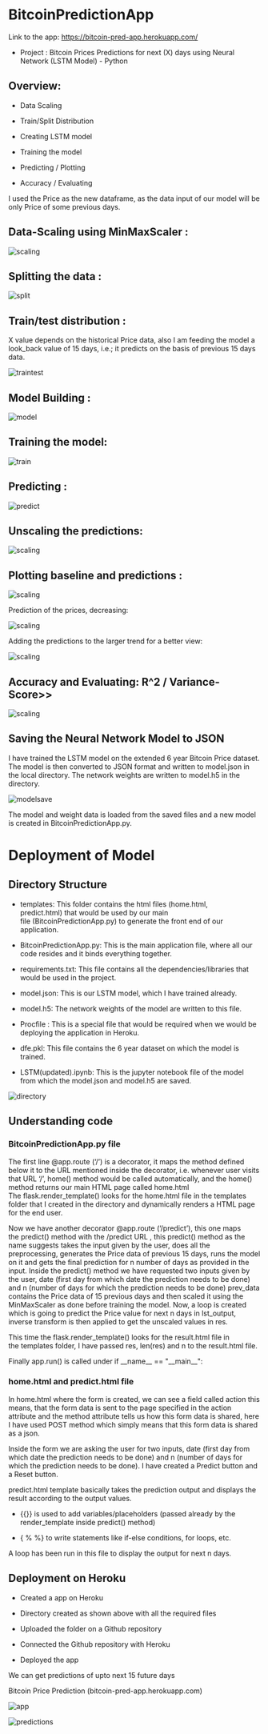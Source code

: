 # BitcoinPredictionApp

Link to the app: https://bitcoin-pred-app.herokuapp.com/

* Project :  Bitcoin Prices Predictions for next (X) days using Neural Network (LSTM Model) - Python 

## Overview:

* Data Scaling 

* Train/Split Distribution 

* Creating LSTM model 

* Training the model 

* Predicting / Plotting 

* Accuracy / Evaluating 

I used the Price as the new dataframe, as the data input of our model will be only Price of some previous days.

## Data-Scaling using MinMaxScaler :

![scaling](images/scaling.png)

## Splitting the data :

![split](images/splitting.png)

## Train/test distribution :

X value depends on the historical Price data, also I am feeding the model a look_back value of 15 days, i.e.; it predicts on the basis of previous 15 days data.

![traintest](images/train-test.png)

## Model Building : 

![model](images/model.png)

## Training the model:

![train](images/scaling.png)

## Predicting :

![predict](images/predict.png)

## Unscaling the predictions:

![scaling](images/invert.png)

## Plotting baseline and predictions : 

![scaling](images/plotting.png)

Prediction of the prices, decreasing:

![scaling](images/plotting2.png)

Adding the predictions to the larger trend for a better view:

![scaling](images/plotting3.png)

## Accuracy and Evaluating: R^2 / Variance-Score>>

![scaling](images/accuracy.png)

## Saving the Neural Network Model to JSON
I have trained the LSTM model on the extended 6 year Bitcoin Price dataset. The model is then converted to JSON format and written to model.json in the local directory. The network weights are written to model.h5 in the directory.

![modelsave](images/json.png)

The model and weight data is loaded from the saved files and a new model is created in BitcoinPredictionApp.py.

# Deployment of Model

## Directory Structure

* templates: This folder contains the html files (home.html, predict.html) that would be used by our main file (BitcoinPredictionApp.py) to generate the front end of our application.

* BitcoinPredictionApp.py: This is the main application file, where all our code resides and it binds everything together.

* requirements.txt: This file contains all the dependencies/libraries that would be used in the project.

* model.json: This is our LSTM model, which I have trained already.

* model.h5: The network weights of the model are written to this file.

* Procfile : This is a special file that would be required when we would be deploying the application in Heroku.

* dfe.pkl: This file contains the 6 year dataset on which the model is trained.

* LSTM(updated).ipynb: This is the jupyter notebook file of the model from which the model.json and model.h5 are saved.

![directory](images/directory.png)

## Understanding code

### BitcoinPredictionApp.py file

The first line @app.route (‘/’) is a decorator, it maps the method defined below it to the URL mentioned inside the decorator, i.e. whenever user visits that URL ‘/’, home() method would be called automatically, and the home() method returns our main HTML page called home.html 
The flask.render_template() looks for the home.html file in the templates folder that I created in the directory and dynamically renders a HTML page for the end user.

Now we have another decorator @app.route (‘/predict’), this one maps the predict() method with the /predict URL , this predict() method as the name suggests takes the input given by the user, does all the preprocessing, generates the Price data of previous 15 days, runs the model on it and gets the final prediction for n number of days as provided in the input. 
Inside the predict() method we have requested two inputs given by the user, date (first day from which date the prediction needs to be done) and n (number of days for which the prediction needs to be done)
prev_data contains the Price data of 15 previous days and then scaled it using the MinMaxScaler as done before training the model.
Now, a loop is created which is going to predict the Price value for next n days in lst_output, inverse transform is then applied to get the unscaled values in res.

This time the flask.render_template() looks for the result.html file in the templates folder, I have passed res, len(res) and n to the result.html file.

Finally app.run() is called under if \_\_name\_\_ == "\_\_main\_\_":

### home.html and predict.html file

In home.html where the form is created, we can see a field called action this means, that the form data is sent to the page specified in the action attribute and the method attribute tells us how this form data is shared, here I have used POST method which simply means that this form data is shared as a json.

Inside the form we are asking the user for two inputs, date (first day from which date the prediction needs to be done) and n (number of days for which the prediction needs to be done).
I have created a Predict button and a Reset button.

predict.html template basically takes the prediction output and displays the result according to the output values.

* {{}} is used to add variables/placeholders (passed already by the render_template inside predict() method)

* { % %} to write statements like if-else conditions, for loops, etc.

A loop has been run in this file to display the output for next n days. 

## Deployment on Heroku

* Created a app on Heroku

* Directory created as shown above with all the required files

* Uploaded the folder on a Github repository

* Connected the Github repository with Heroku

* Deployed the app

We can get predictions of upto next 15 future days

Bitcoin Price Prediction (bitcoin-pred-app.herokuapp.com)

![app](images/app.png)

![predictions](images/prediction.png)

